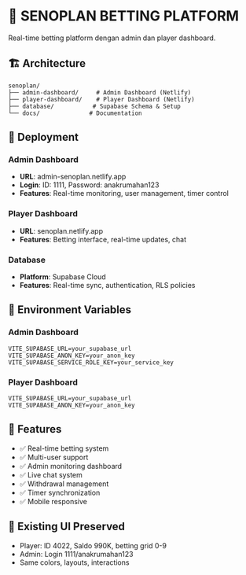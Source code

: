 # 🎰 SENOPLAN BETTING PLATFORM

Real-time betting platform dengan admin dan player dashboard.

## 🏗️ Architecture

```
senoplan/
├── admin-dashboard/     # Admin Dashboard (Netlify)
├── player-dashboard/    # Player Dashboard (Netlify)
├── database/           # Supabase Schema & Setup
└── docs/              # Documentation
```

## 🚀 Deployment

### Admin Dashboard
- **URL**: admin-senoplan.netlify.app
- **Login**: ID: 1111, Password: anakrumahan123
- **Features**: Real-time monitoring, user management, timer control

### Player Dashboard  
- **URL**: senoplan.netlify.app
- **Features**: Betting interface, real-time updates, chat

### Database
- **Platform**: Supabase Cloud
- **Features**: Real-time sync, authentication, RLS policies

## 🔧 Environment Variables

### Admin Dashboard
```
VITE_SUPABASE_URL=your_supabase_url
VITE_SUPABASE_ANON_KEY=your_anon_key
VITE_SUPABASE_SERVICE_ROLE_KEY=your_service_key
```

### Player Dashboard
```
VITE_SUPABASE_URL=your_supabase_url
VITE_SUPABASE_ANON_KEY=your_anon_key
```

## 📱 Features

- ✅ Real-time betting system
- ✅ Multi-user support
- ✅ Admin monitoring dashboard
- ✅ Live chat system
- ✅ Withdrawal management
- ✅ Timer synchronization
- ✅ Mobile responsive

## 🎯 Existing UI Preserved

- Player: ID 4022, Saldo 990K, betting grid 0-9
- Admin: Login 1111/anakrumahan123
- Same colors, layouts, interactions
